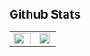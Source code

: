 
## Github Stats  
<table><tr><td valign="top" width="55%">

<img src="https://github-readme-stats.vercel.app/api?username=ahnshy&show_icons=true&count_private=true&hide_border=true&theme=dracula" align="center" style="width: 100%" />

</td><td valign="top" width="44%">

<img src="https://github-readme-stats.vercel.app/api/top-langs/?username=ahnshy&show_icons=true&theme=dracula&hide_border=true&layout=compact" align="center" style="width: 97%" />

</td></tr></table>  

<br/>  
